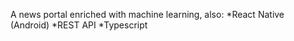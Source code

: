 A news portal enriched with machine learning, also:
   *React Native (Android)
   *REST API
   *Typescript
